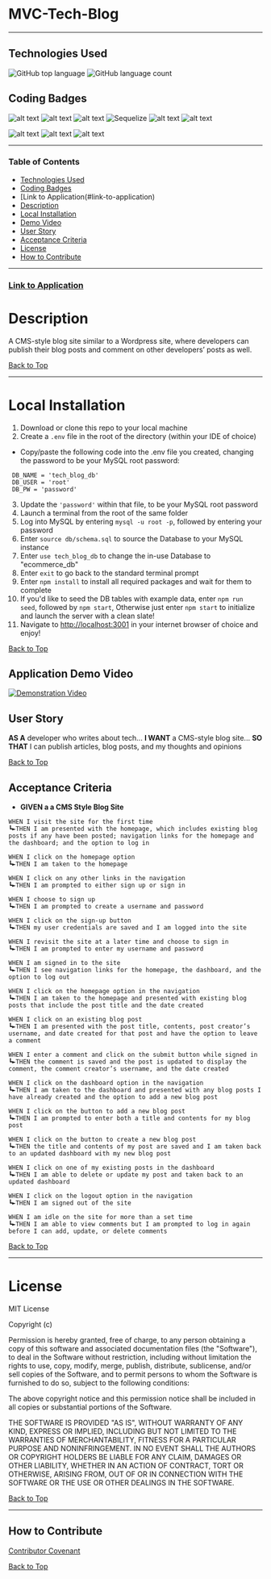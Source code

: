 # MVC-Tech-Blog
---
## Technologies Used
![GitHub top language](https://img.shields.io/github/languages/top/eSTee3/E-Commerce-Back-End?color=green&logo=github&logoColor=green)
![GitHub language count](https://img.shields.io/github/languages/count/eSTee3/E-Commerce-Back-End?color=green&logo=github&logoColor=green)

## Coding Badges
![alt text](https://img.shields.io/badge/Express.js-000000?style=for-the-badge&logo=express&logoColor=white)
![alt text](https://img.shields.io/badge/Node.js-339933?style=for-the-badge&logo=nodedotjs&logoColor=white)
![alt text](https://img.shields.io/badge/JavaScript-323330?style=for-the-badge&logo=javascript&logoColor=F7DF1E)
![Sequelize](https://img.shields.io/badge/Sequelize-52B0E7?style=for-the-badge&logo=Sequelize&logoColor=white)
![alt text](https://img.shields.io/badge/MySQL-005C84?style=for-the-badge&logo=mysql&logoColor=white)
![alt text](https://img.shields.io/badge/Handlebars.js-f0772b?style=for-the-badge&logo=handlebarsdotjs&logoColor=black)

![alt text](https://img.shields.io/badge/bcrypt-package-red)
![alt text](https://img.shields.io/badge/dotenv-package-red)
![alt text](https://img.shields.io/badge/Connect_Session_Sequelize-package-red)

---

### Table of Contents
- [Technologies Used](#technologies-used)
- [Coding Badges](#coding-badges)
- [Link to Application(#link-to-application)
- [Description](#description)
- [Local Installation](#installation)
- [Demo Video](#application-demo-video)
- [User Story](#user-story)
- [Acceptance Criteria](#acceptance-criteria)
- [License](#license)
- [How to Contribute](#how-to-contribute)

---
### [Link to Application](https://estee3-tech-blog.herokuapp.com/)

# Description
A CMS-style blog site similar to a Wordpress site, where developers can publish their blog posts and comment on other developers’ posts as well.

[Back to Top](#table-of-contents)

---
# Local Installation
1. Download or clone this repo to your local machine
2. Create a `.env` file in the root of the directory (within your IDE of choice)
 - Copy/paste the following code into the .env file you created, changing the password to be your MySQL root password:
 ```
  DB_NAME = 'tech_blog_db'
  DB_USER = 'root'
  DB_PW = 'password'
 ```
3. Update the `'password'` within that file, to be your MySQL root password
4. Launch a terminal from the root of the same folder
5. Log into MySQL by entering `mysql -u root -p`, followed by entering your password
6. Enter `source db/schema.sql` to source the Database to your MySQL instance
7. Enter `use tech_blog_db` to change the in-use Database to "ecommerce_db"
8. Enter `exit` to go back to the standard terminal prompt
9. Enter `npm install` to install all required packages and wait for them to complete
10. If you'd like to seed the DB tables with example data, enter `npm run seed`, followed by `npm start`, Otherwise just enter `npm start` to initialize and launch the server with a clean slate!
11. Navigate to [http://localhost:3001](http://localhost:3001) in your internet browser of choice and enjoy!

[Back to Top](#table-of-contents)

## Application Demo Video
[![Demonstration Video](https://img.youtube.com/vi/CRUn9n0FdZI/0.jpg)](https://www.youtube.com/watch?v=CRUn9n0FdZI)

## User Story
**AS A** developer who writes about tech...  **I WANT** a CMS-style blog site...  **SO THAT** I can publish articles, blog posts, and my thoughts and opinions

[Back to Top](#table-of-contents)


## Acceptance Criteria
- **GIVEN a a CMS Style Blog Site**
```
WHEN I visit the site for the first time
┗►THEN I am presented with the homepage, which includes existing blog posts if any have been posted; navigation links for the homepage and the dashboard; and the option to log in

WHEN I click on the homepage option
┗►THEN I am taken to the homepage

WHEN I click on any other links in the navigation
┗►THEN I am prompted to either sign up or sign in

WHEN I choose to sign up
┗►THEN I am prompted to create a username and password

WHEN I click on the sign-up button
┗►THEN my user credentials are saved and I am logged into the site

WHEN I revisit the site at a later time and choose to sign in
┗►THEN I am prompted to enter my username and password

WHEN I am signed in to the site
┗►THEN I see navigation links for the homepage, the dashboard, and the option to log out

WHEN I click on the homepage option in the navigation
┗►THEN I am taken to the homepage and presented with existing blog posts that include the post title and the date created

WHEN I click on an existing blog post
┗►THEN I am presented with the post title, contents, post creator’s username, and date created for that post and have the option to leave a comment

WHEN I enter a comment and click on the submit button while signed in
┗►THEN the comment is saved and the post is updated to display the comment, the comment creator’s username, and the date created

WHEN I click on the dashboard option in the navigation
┗►THEN I am taken to the dashboard and presented with any blog posts I have already created and the option to add a new blog post

WHEN I click on the button to add a new blog post
┗►THEN I am prompted to enter both a title and contents for my blog post

WHEN I click on the button to create a new blog post
┗►THEN the title and contents of my post are saved and I am taken back to an updated dashboard with my new blog post

WHEN I click on one of my existing posts in the dashboard
┗►THEN I am able to delete or update my post and taken back to an updated dashboard

WHEN I click on the logout option in the navigation
┗►THEN I am signed out of the site

WHEN I am idle on the site for more than a set time
┗►THEN I am able to view comments but I am prompted to log in again before I can add, update, or delete comments
```

[Back to Top](#table-of-contents)

---

# License

MIT License

Copyright (c)

Permission is hereby granted, free of charge, to any person obtaining a copy
of this software and associated documentation files (the "Software"), to deal
in the Software without restriction, including without limitation the rights
to use, copy, modify, merge, publish, distribute, sublicense, and/or sell
copies of the Software, and to permit persons to whom the Software is
furnished to do so, subject to the following conditions:

The above copyright notice and this permission notice shall be included in all
copies or substantial portions of the Software.

THE SOFTWARE IS PROVIDED "AS IS", WITHOUT WARRANTY OF ANY KIND, EXPRESS OR
IMPLIED, INCLUDING BUT NOT LIMITED TO THE WARRANTIES OF MERCHANTABILITY,
FITNESS FOR A PARTICULAR PURPOSE AND NONINFRINGEMENT. IN NO EVENT SHALL THE
AUTHORS OR COPYRIGHT HOLDERS BE LIABLE FOR ANY CLAIM, DAMAGES OR OTHER
LIABILITY, WHETHER IN AN ACTION OF CONTRACT, TORT OR OTHERWISE, ARISING FROM,
OUT OF OR IN CONNECTION WITH THE SOFTWARE OR THE USE OR OTHER DEALINGS IN THE
SOFTWARE.

[Back to Top](#table-of-contents)

---

## How to Contribute

[Contributor Covenant](https://www.contributor-covenant.org/)

[Back to Top](#table-of-contents)
